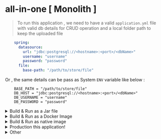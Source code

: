 # all-in-one [ Monolith ]

> To run this application , we need to have a valid `application.yml` file with valid db details for CRUD operation and a local folder path to keep the uploaded file

```yaml
    spring:
      datasource:
        url: "jdbc:postgresql://<hostname>:<port>/<dbName>"
        username: "username"
        password: "password"
      file:
        base-path: "/path/to/store/file"
```

Or , the same details can be pass as System `ENV` variable like below :

```shell
    BASE_PATH = "/path/to/store/file"
    DB_HOST = "jdbc:postgresql://<hostname>:<port>/<dbName>"
    DB_USERNAME = "username"
    DB_PASSWORD = "password"
```

<details>
  <summary>Build & Run as a Jar file</summary>

> Make sure Java is installed on the machine you are trying to run this

  ```shell
    ./mvnw clean install

    # TO RUN
    java -jar target/all-in-one-api-0.0.1-SNAPSHOT.jar
  ```
</details>

<details>
  <summary>Build & Run as a Docker Image</summary>

> Make sure Java is installed on the machine you are trying to run this

  ```shell
    ./mvnw spring-boot:build-image -Dspring-boot.build-image.imageName=all-in-one-api:0.0.1-SNAPSHOT
    
    # To RUN
    docker run -p 8080:8080 all-in-one-api:0.0.1-SNAPSHOT
  ```
</details>

<details>
  <summary>Build & Run as native image</summary>

> Make sure you have GraalVm Jdk distro installed on the machine you are trying to run this.

> This are native to OS. Meaning creating a native executable for Linux can be run Linux without any Jdk or Jre. same apply for Windows OS and Mac OS.

  ```shell
    ./mvnw native:compile -Pnative
    
    # TO RUN
    ./target/all-in-one-api
  ```
</details>


<details>
  <summary>Production this application!</summary>

# Production this application (as .jar)

> Make sure you need to have CI/CD pipeline to build and deploy the application to the cloud or on-prem.

### Necessary Infrastructure

    - Virtual Machine (VM) or Cloud Instance.
    
    - Make sure you have JRE installed in the VM.
    
    - File Storage (shared storage recommended for multiple instances)
    
    - Database (PostgreSQL)
    
    - Application Load Balancer (If we have multiple instances)

> To run the jar file we need to have some Environment variable or the configuration file set up in the Instance (VM) :

    If we are interested to have the Environment variable , The details are as follows:
    
    ```shell
      BASE_PATH = "/path/to/store/file"
      DB_HOST = "jdbc:postgresql://<hostname>:<port>/<dbName>"
      DB_USERNAME = "username"
      DB_PASSWORD = "password"
    ```
    then run the jar file as follows:
    
    ```shell
      # Download the latest release from this repository release section.
      java -jar -Dspring.datasource.url=${DB_HOST} -Dspring.datasource.username=${DB_USERNAME} -Dspring.datasource.password=${DB_PASSWORD} -Dspring.file.base-path=${BASE_PATH} all-in-one-api-<VERSION>.jar
      #OR
      java -jar all-in-one-api-<VERSION>.jar
    ```
    
    If we want to provide the configuration file insted of Environment variable `application.yml` then the content of the file should be as follows:
    
    - make sure you need to have a folder called `/config` near to the jar file (like below tree structure)
    
    - keep the `application.yml` file inside the /config folder
    
    ```shell
    .
    ├── all-in-one-1.0.18.jar
    └── config
        └── application.yml
    ```
    
    - The content of the `application.yml` file should be as follows:
    
    ```yaml
    spring:
      datasource:
        url: "jdbc:postgresql://<hostname>:<port>/<dbName>"
        username: "username"
        password: "password"
      file:
        base-path: "/path/to/store/file"
    ```
    then run the jar file as follows:
    
    ```shell
    # Download the latest release from this repository release section.
    java -jar all-in-one-api-<VERSION>.jar --spring.config.location=classpath:/config/application.yml
    #OR
    java -jar all-in-one-api-<VERSION>.jar
    ```
</details>



<details>
  <summary>Other</summary>

- Inspired from spring security [csrf](https://docs.spring.io/spring-security/reference/servlet/exploits/csrf.html#csrf-components) token usage guide

</details>